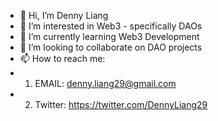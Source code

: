 - 👋 Hi, I’m Denny Liang
- 👀 I’m interested in Web3 - specifically DAOs
- 🌱 I’m currently learning Web3 Development
- 💞️ I’m looking to collaborate on DAO projects
- 📫 How to reach me:
-   1) EMAIL: denny.liang29@gmail.com
-   2) Twitter: https://twitter.com/DennyLiang29

<!---
denny999222/denny999222 is a ✨ special ✨ repository because its `README.md` (this file) appears on your GitHub profile.
You can click the Preview link to take a look at your changes.
--->
